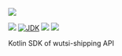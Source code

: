 [![](https://github.com/wutsi/wutsi-shipping-sdk-kotlin/actions/workflows/master.yml/badge.svg)](https://github.com/wutsi/wutsi-shipping-sdk-kotlin/actions/workflows/master.yml)

![](https://img.shields.io/github/v/tag/wutsi/wutsi-shipping-sdk-kotlin)
[![JDK](https://img.shields.io/badge/jdk-11-brightgreen.svg)](https://jdk.java.net/11/)
[![](https://img.shields.io/badge/maven-3.6-brightgreen.svg)](https://maven.apache.org/download.cgi)
![](https://img.shields.io/badge/language-kotlin-blue.svg)

Kotlin SDK of wutsi-shipping API

